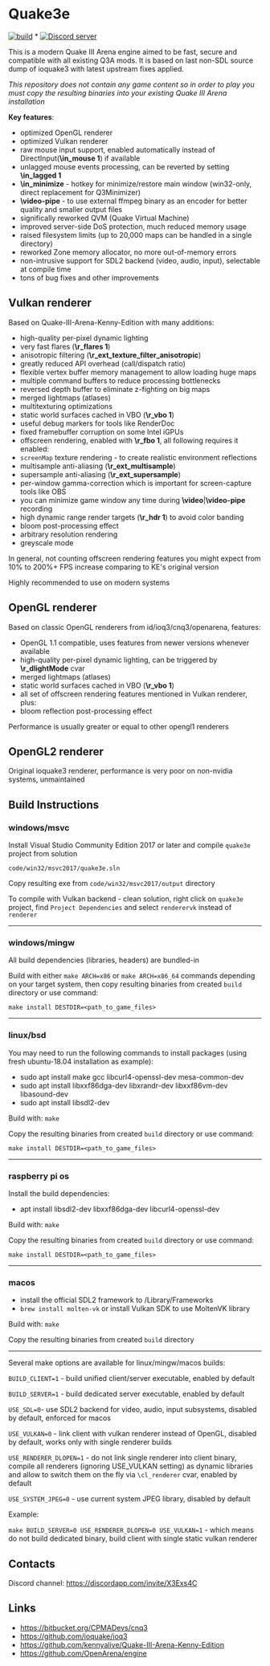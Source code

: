 # Quake3e

[![build](../../workflows/build/badge.svg)](../../actions?query=workflow%3Abuild) * <a href="https://discord.gg/ZG4dKNVQJu"><img src="https://img.shields.io/discord/751483934034100274?color=7289da&logo=discord&logoColor=white" alt="Discord server" /></a>

This is a modern Quake III Arena engine aimed to be fast, secure and compatible with all existing Q3A mods.
It is based on last non-SDL source dump of ioquake3 with latest upstream fixes applied.

*This repository does not contain any game content so in order to play you must copy the resulting binaries into your existing Quake III Arena installation*

**Key features**:

* optimized OpenGL renderer
* optimized Vulkan renderer
* raw mouse input support, enabled automatically instead of DirectInput(**\in_mouse 1**) if available
* unlagged mouse events processing, can be reverted by setting **\in_lagged 1**
* **\in_minimize** - hotkey for minimize/restore main window (win32-only, direct replacement for Q3Minimizer)
* **\video-pipe** - to use external ffmpeg binary as an encoder for better quality and smaller output files
* significally reworked QVM (Quake Virtual Machine)
* improved server-side DoS protection, much reduced memory usage
* raised filesystem limits (up to 20,000 maps can be handled in a single directory)
* reworked Zone memory allocator, no more out-of-memory errors
* non-intrusive support for SDL2 backend (video, audio, input), selectable at compile time
* tons of bug fixes and other improvements

## Vulkan renderer

Based on Quake-III-Arena-Kenny-Edition with many additions:

* high-quality per-pixel dynamic lighting
* very fast flares (**\r_flares 1**)
* anisotropic filtering (**\r_ext_texture_filter_anisotropic**)
* greatly reduced API overhead (call/dispatch ratio)
* flexible vertex buffer memory management to allow loading huge maps
* multiple command buffers to reduce processing bottlenecks
* reversed depth buffer to eliminate z-fighting on big maps
* merged lightmaps (atlases)
* multitexturing optimizations
* static world surfaces cached in VBO (**\r_vbo 1**)
* useful debug markers for tools like RenderDoc
* fixed framebuffer corruption on some Intel iGPUs
* offscreen rendering, enabled with **\r_fbo 1**, all following requires it enabled:
* `screenMap` texture rendering - to create realistic environment reflections
* multisample anti-aliasing (**\r_ext_multisample**)
* supersample anti-aliasing (**\r_ext_supersample**)
* per-window gamma-correction which is important for screen-capture tools like OBS
* you can minimize game window any time during **\video**|**\video-pipe** recording
* high dynamic range render targets (**\r_hdr 1**) to avoid color banding
* bloom post-processing effect
* arbitrary resolution rendering
* greyscale mode

In general, not counting offscreen rendering features you might expect from 10% to 200%+ FPS increase comparing to KE's original version

Highly recommended to use on modern systems

## OpenGL renderer

Based on classic OpenGL renderers from id/ioq3/cnq3/openarena, features:

* OpenGL 1.1 compatible, uses features from newer versions whenever available
* high-quality per-pixel dynamic lighting, can be triggered by **\r_dlightMode** cvar
* merged lightmaps (atlases)
* static world surfaces cached in VBO (**\r_vbo 1**)
* all set of offscreen rendering features mentioned in Vulkan renderer, plus:
* bloom reflection post-processing effect

Performance is usually greater or equal to other opengl1 renderers

## OpenGL2 renderer

Original ioquake3 renderer, performance is very poor on non-nvidia systems, unmaintained

## Build Instructions

### windows/msvc

Install Visual Studio Community Edition 2017 or later and compile `quake3e` project from solution

`code/win32/msvc2017/quake3e.sln`

Copy resulting exe from `code/win32/msvc2017/output` directory

To compile with Vulkan backend - clean solution, right click on `quake3e` project, find `Project Dependencies` and select `renderervk` instead of `renderer`

---

### windows/mingw

All build dependencies (libraries, headers) are bundled-in

Build with either `make ARCH=x86` or `make ARCH=x86_64` commands depending on your target system, then copy resulting binaries from created `build` directory or use command:

`make install DESTDIR=<path_to_game_files>`

---

### linux/bsd

You may need to run the following commands to install packages (using fresh ubuntu-18.04 installation as example):

* sudo apt install make gcc libcurl4-openssl-dev mesa-common-dev
* sudo apt install libxxf86dga-dev libxrandr-dev libxxf86vm-dev libasound-dev
* sudo apt install libsdl2-dev

Build with: `make`

Copy the resulting binaries from created `build` directory or use command:

`make install DESTDIR=<path_to_game_files>`

---

### raspberry pi os

Install the build dependencies:

* apt install libsdl2-dev libxxf86dga-dev libcurl4-openssl-dev

Build with: `make`

Copy the resulting binaries from created `build` directory or use command:

`make install DESTDIR=<path_to_game_files>`

---

### macos

* install the official SDL2 framework to /Library/Frameworks
* `brew install molten-vk` or install Vulkan SDK to use MoltenVK library

Build with: `make`

Copy the resulting binaries from created `build` directory

---

Several make options are available for linux/mingw/macos builds:

`BUILD_CLIENT=1` - build unified client/server executable, enabled by default

`BUILD_SERVER=1` - build dedicated server executable, enabled by default

`USE_SDL=0`- use SDL2 backend for video, audio, input subsystems, disabled by default, enforced for macos

`USE_VULKAN=0` - link client with vulkan renderer instead of OpenGL, disabled by default, works only with single renderer builds

`USE_RENDERER_DLOPEN=1` - do not link single renderer into client binary, compile all renderers (ignoring USE_VULKAN setting) as dynamic libraries and allow to switch them on the fly via `\cl_renderer` cvar, enabled by default

`USE_SYSTEM_JPEG=0` - use current system JPEG library, disabled by default

Example:

`make BUILD_SERVER=0 USE_RENDERER_DLOPEN=0 USE_VULKAN=1` - which means do not build dedicated binary, build client with single static vulkan renderer

## Contacts

Discord channel: https://discordapp.com/invite/X3Exs4C

## Links

* https://bitbucket.org/CPMADevs/cnq3
* https://github.com/ioquake/ioq3
* https://github.com/kennyalive/Quake-III-Arena-Kenny-Edition
* https://github.com/OpenArena/engine
